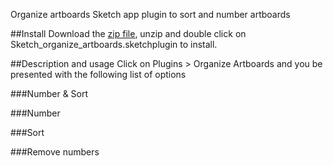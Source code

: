 Organize artboards
Sketch app plugin to sort and number artboards

##Install
Download the [zip file](https://github.com/mochang/Sketch-Organize_artboards/archive/master.zip), unzip and double click on Sketch_organize_artboards.sketchplugin to install.

##Description and usage
Click on Plugins > Organize Artboards and you be presented with the following list of options

###Number & Sort

###Number

###Sort

###Remove numbers
